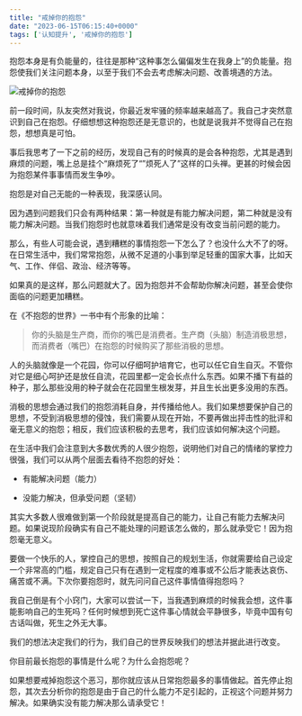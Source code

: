 ```yaml
---
title: "戒掉你的抱怨"
date: "2023-06-15T06:15:40+0000"
tags: ['认知提升', '戒掉你的抱怨']
---
```


抱怨本身是有负能量的，往往是那种“这种事怎么偏偏发生在我身上”的负能量。抱怨使我们关注问题本身，以至于我们不会去考虑解决问题、改善境遇的方法。

![戒掉你的抱怨](https://substack-post-media.s3.amazonaws.com/public/images/3a72f27a-c6a0-4e36-8535-efc64f9369e0_600x310.jpeg)

前一段时间，队友突然对我说，你最近发牢骚的频率越来越高了。我自己才突然意识到自己在抱怨。仔细想想这种抱怨还是无意识的，也就是说我并不觉得自己在抱怨，想想真是可怕。

事后我思考了一下之前的经历，发现自己有的时候真的是会各种抱怨，尤其是遇到麻烦的问题，嘴上总是挂个“麻烦死了“”烦死人了”这样的口头禅。更甚的时候会因为抱怨某件事事情而发生争吵。

抱怨是对自己无能的一种表现，我深感认同。

因为遇到问题我们只会有两种结果：第一种就是有能力解决问题，第二种就是没有能力解决问题。当我们抱怨时也就意味着我们通常是没有改变当前问题的能力。

那么，有些人可能会说，遇到糟糕的事情抱怨一下怎么了？也没什么大不了的呀。在日常生活中，我们常常抱怨，从微不足道的小事到举足轻重的国家大事，比如天气、工作、伴侣、政治、经济等等。

如果真的是这样，那么问题就大了。因为抱怨并不会帮助你解决问题，甚至会使你面临的问题更加糟糕。

在《不抱怨的世界》一书中有个形象的比喻：

> 你的头脑是生产商，而你的嘴巴是消费者。生产商（头脑）制造消极思想，而消费者（嘴巴）在抱怨的时候购买了那些消极的思想。

人的头脑就像是一个花园，你可以仔细呵护培育它，也可以任它自生自灭。不管你对它是细心呵护还是放任自流，花园里都一定会长点什么东西。如果不播下有益的种子，那么那些没用的种子就会在花园里生根发芽，并且生长出更多没用的东西。

消极的思想会通过我们的抱怨消耗自身，并传播给他人。我们如果想要保护自己的思想，不受到消极思想的侵蚀，我们需要从现在开始，不要再做出抨击性的批评和毫无意义的抱怨；相反，我们应该积极的去思考，我们应该如何解决这个问题。

在生活中我们会注意到大多数优秀的人很少抱怨，说明他们对自己的情绪的掌控力很强，我们可以从两个层面去看待不抱怨的好处：

* 有能解决问题（能力）

* 没能力解决，但承受问题（坚韧）

其实大多数人很难做到第一个阶段就是提高自己的能力，让自己有能力去解决问题。如果说现阶段确实有自己不能处理的问题该怎么做的，那么就承受它！因为抱怨毫无意义。

要做一个快乐的人，掌控自己的思想，按照自己的规划生活，你就需要给自己设定一个非常高的门槛，规定自己只有在遇到一定程度的难事或不公后才能表达哀伤、痛苦或不满。下次你要抱怨时，就先问问自己这件事情值得抱怨吗？

我自己倒是有个小窍门，大家可以尝试一下，当我遇到麻烦的时候我会想，这件事能影响自己的生死吗？任何时候想到死亡这件事心情就会平静很多，毕竟中国有句古话叫做，死生之外无大事。

我们的想法决定我们的行为，我们自己的世界反映我们的想法并据此进行改变。

你目前最长抱怨的事情是什么呢？为什么会抱怨呢？

如果想要戒掉抱怨这个恶习，那你就应该从日常抱怨最多的事情做起。首先停止抱怨，其次去分析你的抱怨是由于自己的什么能力不足引起的，正视这个问题并努力解决。如果确实没有能力解决那么请承受它！
